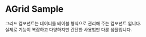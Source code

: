 # AGrid Sample

그리드 컴포넌트는 데이터를 테이블 형식으로 관리해 주는 컴포넌트 입니다.
<br>
실제로 기능이 복잡하고 다양하지만 간단한 사용법만 다룬 샘플입니다.

